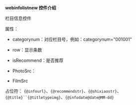 **webinfolistnew 控件介绍**

栏目信息控件

属性：

- categorynum：对应栏目号，例如：categorynum="001001" 

- row：显示条数

- isRecommend：是否推荐

- PhotoSrc：

- FilmSrc

占位符：
`{@infourl}`、`{@recommendstr}`、`{@shixiaostr}`、`{@title}``{@titletypeimg}`、`{@infodate@date@MM-dd}`
